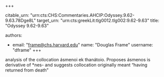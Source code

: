 +++


citable_urn: "urn:cts:CHS:Commentaries.AHCIP:Odyssey.9.62-9.63.78Dge8L"
target_urn: "urn:cts:greekLit:tlg0012.tlg002:9.62-9.63"
title: "Odyssey 9.62-9.63"

authors:
- email: "frame@chs.harvard.edu"
  name: "Douglas Frame"
  username: "dframe"
+++

<p>analysis of the collocation ásmenoi ek thanátoio. Proposes ásmenos is derivative of *nes- and suggests collocation originally meant “having returned from death”</p>